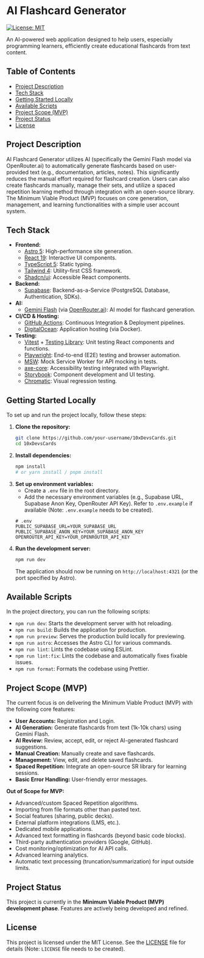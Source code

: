 # AI Flashcard Generator

[![License: MIT](https://img.shields.io/badge/License-MIT-yellow.svg)](https://opensource.org/licenses/MIT)

An AI-powered web application designed to help users, especially programming learners, efficiently create educational flashcards from text content. 

## Table of Contents

- [Project Description](#project-description)
- [Tech Stack](#tech-stack)
- [Getting Started Locally](#getting-started-locally)
- [Available Scripts](#available-scripts)
- [Project Scope (MVP)](#project-scope-mvp)
- [Project Status](#project-status)
- [License](#license)

## Project Description

AI Flashcard Generator utilizes AI (specifically the Gemini Flash model via OpenRouter.ai) to automatically generate flashcards based on user-provided text (e.g., documentation, articles, notes). This significantly reduces the manual effort required for flashcard creation. Users can also create flashcards manually, manage their sets, and utilize a spaced repetition learning method through integration with an open-source library. The Minimum Viable Product (MVP) focuses on core generation, management, and learning functionalities with a simple user account system.

## Tech Stack

- **Frontend:**
  - [Astro 5](https://astro.build/): High-performance site generation.
  - [React 19](https://react.dev/): Interactive UI components.
  - [TypeScript 5](https://www.typescriptlang.org/): Static typing.
  - [Tailwind 4](https://tailwindcss.com/): Utility-first CSS framework.
  - [Shadcn/ui](https://ui.shadcn.com/): Accessible React components.
- **Backend:**
  - [Supabase](https://supabase.com/): Backend-as-a-Service (PostgreSQL Database, Authentication, SDKs).
- **AI:**
  - [Gemini Flash](https://deepmind.google/technologies/gemini/flash/) (via [OpenRouter.ai](https://openrouter.ai/)): AI model for flashcard generation.
- **CI/CD & Hosting:**
  - [GitHub Actions](https://github.com/features/actions): Continuous Integration & Deployment pipelines.
  - [DigitalOcean](https://www.digitalocean.com/): Application hosting (via Docker).
- **Testing:**
  - [Vitest](https://vitest.dev/) + [Testing Library](https://testing-library.com/): Unit testing React components and functions.
  - [Playwright](https://playwright.dev/): End-to-end (E2E) testing and browser automation.
  - [MSW](https://mswjs.io/): Mock Service Worker for API mocking in tests.
  - [axe-core](https://github.com/dequelabs/axe-core): Accessibility testing integrated with Playwright.
  - [Storybook](https://storybook.js.org/): Component development and UI testing.
  - [Chromatic](https://www.chromatic.com/): Visual regression testing.

## Getting Started Locally

To set up and run the project locally, follow these steps:

1.  **Clone the repository:**
    ```bash
    git clone https://github.com/your-username/10xDevsCards.git
    cd 10xDevsCards
    ```
2.  **Install dependencies:**
    ```bash
    npm install
    # or yarn install / pnpm install
    ```
3.  **Set up environment variables:**
    - Create a `.env` file in the root directory.
    - Add the necessary environment variables (e.g., Supabase URL, Supabase Anon Key, OpenRouter API Key). Refer to `.env.example` if available (Note: `.env.example` needs to be created).
    ```plaintext
    # .env
    PUBLIC_SUPABASE_URL=YOUR_SUPABASE_URL
    PUBLIC_SUPABASE_ANON_KEY=YOUR_SUPABASE_ANON_KEY
    OPENROUTER_API_KEY=YOUR_OPENROUTER_API_KEY
    ```
4.  **Run the development server:**
    ```bash
    npm run dev
    ```
    The application should now be running on `http://localhost:4321` (or the port specified by Astro).

## Available Scripts

In the project directory, you can run the following scripts:

- `npm run dev`: Starts the development server with hot reloading.
- `npm run build`: Builds the application for production.
- `npm run preview`: Serves the production build locally for previewing.
- `npm run astro`: Accesses the Astro CLI for various commands.
- `npm run lint`: Lints the codebase using ESLint.
- `npm run lint:fix`: Lints the codebase and automatically fixes fixable issues.
- `npm run format`: Formats the codebase using Prettier.

## Project Scope (MVP)

The current focus is on delivering the Minimum Viable Product (MVP) with the following core features:

- **User Accounts:** Registration and Login.
- **AI Generation:** Generate flashcards from text (1k-10k chars) using Gemini Flash.
- **AI Review:** Review, accept, edit, or reject AI-generated flashcard suggestions.
- **Manual Creation:** Manually create and save flashcards.
- **Management:** View, edit, and delete saved flashcards.
- **Spaced Repetition:** Integrate an open-source SR library for learning sessions.
- **Basic Error Handling:** User-friendly error messages.

**Out of Scope for MVP:**

- Advanced/custom Spaced Repetition algorithms.
- Importing from file formats other than pasted text.
- Social features (sharing, public decks).
- External platform integrations (LMS, etc.).
- Dedicated mobile applications.
- Advanced text formatting in flashcards (beyond basic code blocks).
- Third-party authentication providers (Google, GitHub).
- Cost monitoring/optimization for AI API calls.
- Advanced learning analytics.
- Automatic text processing (truncation/summarization) for input outside limits.

## Project Status

This project is currently in the **Minimum Viable Product (MVP) development phase**. Features are actively being developed and refined.

## License

This project is licensed under the MIT License. See the [LICENSE](LICENSE) file for details (Note: `LICENSE` file needs to be created).
